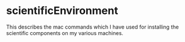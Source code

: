 # scientificEnvironment
This describes the mac commands which I have used for installing the scientific components on my various machines.
